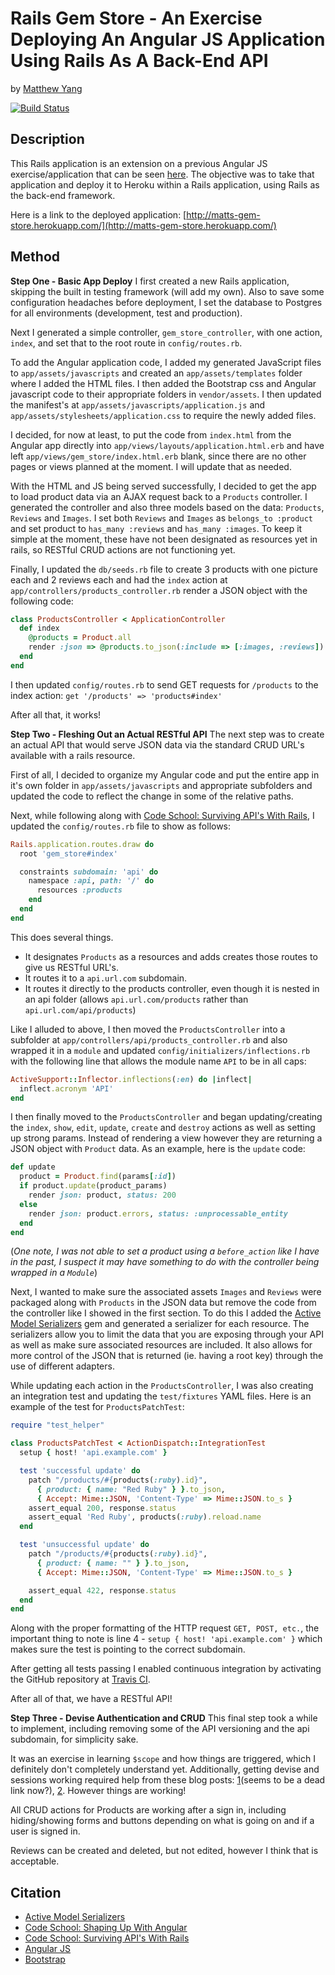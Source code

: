 # Rails Gem Store - An Exercise Deploying An Angular JS Application Using Rails As A Back-End API

by [Matthew Yang](http://matthewgyang.com)

[![Build Status](https://travis-ci.org/yang70/rails-gemstore.svg?branch=master)](https://travis-ci.org/yang70/rails-gemstore)

## Description
This Rails application is an extension on a previous Angular JS exercise/application that can be seen [here](https://github.com/yang70/gem-store).  The objective was to take that application and deploy it to Heroku within a Rails application, using Rails as the back-end framework.

Here is a link to the deployed application: [http://matts-gem-store.herokuapp.com/](http://matts-gem-store.herokuapp.com/)

## Method
**Step One - Basic App Deploy**
I first created a new Rails application, skipping the built in testing framework (will add my own).  Also to save some configuration headaches before deployment, I set the database to Postgres for all environments (development, test and production).

Next I generated a simple controller, `gem_store_controller`, with one action, `index`, and set that to the root route in `config/routes.rb`.

To add the Angular application code, I added my generated JavaScript files to `app/assets/javascripts` and created an `app/assets/templates` folder where I added the HTML files.  I then added the Bootstrap css and Angular javascript code to their appropriate folders in `vendor/assets`.  I then updated the manifest's at `app/assets/javascripts/application.js` and `app/assets/stylesheets/application.css` to require the newly added files.

I decided, for now at least, to put the code from `index.html` from the Angular app directly into `app/views/layouts/application.html.erb` and have left `app/views/gem_store/index.html.erb` blank, since there are no other pages or views planned at the moment.  I will update that as needed.

With the HTML and JS being served successfully, I decided to get the app to load product data via an AJAX request back to a `Products` controller.  I generated the controller and also three models based on the data:  `Products`, `Reviews` and `Images`.  I set both `Reviews` and `Images` as `belongs_to :product` and set product to `has_many :reviews` and `has_many :images`.  To keep it simple at the moment, these have not been designated as resources yet in rails, so RESTful CRUD actions are not functioning yet.

Finally, I updated the `db/seeds.rb` file to create 3 products with one picture each and 2 reviews each and had the `index` action at `app/controllers/products_controller.rb` render a JSON object with the following code:

```ruby
class ProductsController < ApplicationController
  def index
    @products = Product.all
    render :json => @products.to_json(:include => [:images, :reviews])
  end
end
```
I then updated `config/routes.rb` to send GET requests for `/products` to the index action: `get '/products' => 'products#index'`

After all that, it works!

**Step Two - Fleshing Out an Actual RESTful API**
The next step was to create an actual API that would serve JSON data via the standard CRUD URL's available with a rails resource.

First of all, I decided to organize my Angular code and put the entire app in it's own folder in `app/assets/javascripts` and appropriate subfolders and updated the code to reflect the change in some of the relative paths.

Next, while following along with [Code School: Surviving API's With Rails](https://www.codeschool.com/courses/surviving-apis-with-rails), I updated the `config/routes.rb` file to show as follows:
```ruby
Rails.application.routes.draw do
  root 'gem_store#index'

  constraints subdomain: 'api' do
    namespace :api, path: '/' do
      resources :products
    end
  end
end
```
This does several things.
* It designates `Products` as a resources and adds creates those routes to give us RESTful URL's.
* It routes it to a `api.url.com` subdomain.
* It routes it directly to the products controller, even though it is nested in an api folder (allows `api.url.com/products` rather than `api.url.com/api/products`)

Like I alluded to above, I then moved the `ProductsController` into a subfolder at `app/controllers/api/products_controller.rb` and also wrapped it in a `module` and updated `config/initializers/inflections.rb` with the following line that allows the module name `API` to be in all caps:
```ruby
ActiveSupport::Inflector.inflections(:en) do |inflect|
  inflect.acronym 'API'
end
```
I then finally moved to the `ProductsController` and began updating/creating the `index`, `show`, `edit`, `update`, `create` and `destroy` actions as well as setting up strong params.  Instead of rendering a view however they are returning a JSON object with `Product` data.  As an example, here is the `update` code:
```ruby
def update
  product = Product.find(params[:id])
  if product.update(product_params)
    render json: product, status: 200
  else
    render json: product.errors, status: :unprocessable_entity
  end
end
```
(*One note, I was not able to set a product using a `before_action` like I have in the past, I suspect it may have something to do with the controller being wrapped in a `Module`*)

Next, I wanted to make sure the associated assets `Images` and `Reviews` were packaged along with `Products` in the JSON data but remove the code from the controller like I showed in the first section.  To do this I added the [Active Model Serializers](https://github.com/rails-api/active_model_serializers) gem and generated a serializer for each resource.  The serializers allow you to limit the data that you are exposing through your API as well as make sure associated resources are included.  It also allows for more control of the JSON that is returned (ie. having a root key) through the use of different adapters.

While updating each action in the `ProductsController`, I was also creating an integration test and updating the `test/fixtures` YAML files.  Here is an example of the test for `ProductsPatchTest`:
```ruby
require "test_helper"

class ProductsPatchTest < ActionDispatch::IntegrationTest
  setup { host! 'api.example.com' }

  test 'successful update' do
    patch "/products/#{products(:ruby).id}",
      { product: { name: "Red Ruby" } }.to_json,
      { Accept: Mime::JSON, 'Content-Type' => Mime::JSON.to_s }
    assert_equal 200, response.status
    assert_equal 'Red Ruby', products(:ruby).reload.name
  end

  test 'unsuccessful update' do
    patch "/products/#{products(:ruby).id}",
      { product: { name: "" } }.to_json,
      { Accept: Mime::JSON, 'Content-Type' => Mime::JSON.to_s }

    assert_equal 422, response.status
  end
end
```
Along with the proper formatting of the HTTP request `GET, POST, etc.`, the important thing to note is line 4 - `setup { host! 'api.example.com' }` which makes sure the test is pointing to the correct subdomain.

After getting all tests passing I enabled continuous integration by activating the GitHub repository at [Travis CI](https://travis-ci.org).

After all of that, we have a RESTful API!

**Step Three - Devise Authentication and CRUD**
This final step took a while to implement, including removing some of the API versioning and the api subdomain, for simplicity sake.

It was an exercise in learning `$scope` and how things are triggered, which I definitely don't completely understand yet.  Additionally, getting devise and sessions working required help from these blog posts: [1](http://ademartutor.com/authentication-with-devise-and-angularjs/)(seems to be a dead link now?), [2](https://technpol.wordpress.com/2014/04/17/rails4-angularjs-csrf-and-devise/).  However things are working!

All CRUD actions for Products are working after a sign in, including hiding/showing forms and buttons depending on what is going on and if a user is signed in.

Reviews can be created and deleted, but not edited, however I think that is acceptable.

## Citation
* [Active Model Serializers](https://github.com/rails-api/active_model_serializers)
* [Code School: Shaping Up With Angular](http://campus.codeschool.com/courses/shaping-up-with-angular-js/intro)
* [Code School: Surviving API's With Rails](https://www.codeschool.com/courses/surviving-apis-with-rails)
* [Angular JS](https://angularjs.org/)
* [Bootstrap](http://getbootstrap.com/)

